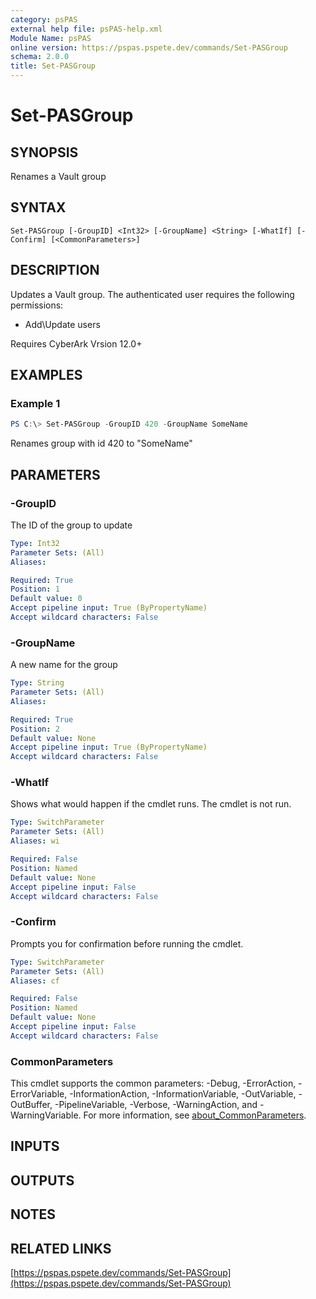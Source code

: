 ```yaml
---
category: psPAS
external help file: psPAS-help.xml
Module Name: psPAS
online version: https://pspas.pspete.dev/commands/Set-PASGroup
schema: 2.0.0
title: Set-PASGroup
---
```


# Set-PASGroup

## SYNOPSIS
Renames a Vault group

## SYNTAX

```
Set-PASGroup [-GroupID] <Int32> [-GroupName] <String> [-WhatIf] [-Confirm] [<CommonParameters>]
```

## DESCRIPTION
Updates a Vault group. 
The authenticated user requires the following permissions:
- Add\Update users

Requires CyberArk Vrsion 12.0+ 

## EXAMPLES

### Example 1
```powershell
PS C:\> Set-PASGroup -GroupID 420 -GroupName SomeName
```

Renames group with id 420 to "SomeName"

## PARAMETERS

### -GroupID
The ID of the group to update

```yaml
Type: Int32
Parameter Sets: (All)
Aliases:

Required: True
Position: 1
Default value: 0
Accept pipeline input: True (ByPropertyName)
Accept wildcard characters: False
```

### -GroupName
A new name for the group

```yaml
Type: String
Parameter Sets: (All)
Aliases:

Required: True
Position: 2
Default value: None
Accept pipeline input: True (ByPropertyName)
Accept wildcard characters: False
```

### -WhatIf
Shows what would happen if the cmdlet runs.
The cmdlet is not run.

```yaml
Type: SwitchParameter
Parameter Sets: (All)
Aliases: wi

Required: False
Position: Named
Default value: None
Accept pipeline input: False
Accept wildcard characters: False
```

### -Confirm
Prompts you for confirmation before running the cmdlet.

```yaml
Type: SwitchParameter
Parameter Sets: (All)
Aliases: cf

Required: False
Position: Named
Default value: None
Accept pipeline input: False
Accept wildcard characters: False
```

### CommonParameters
This cmdlet supports the common parameters: -Debug, -ErrorAction, -ErrorVariable, -InformationAction, -InformationVariable, -OutVariable, -OutBuffer, -PipelineVariable, -Verbose, -WarningAction, and -WarningVariable. For more information, see [about_CommonParameters](http://go.microsoft.com/fwlink/?LinkID=113216).

## INPUTS

## OUTPUTS

## NOTES

## RELATED LINKS

[https://pspas.pspete.dev/commands/Set-PASGroup](https://pspas.pspete.dev/commands/Set-PASGroup)
